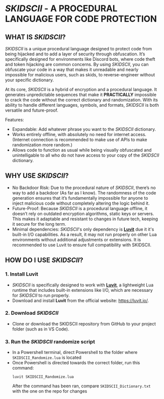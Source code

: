 # ***SKIDSCII*** **- A PROCEDURAL LANGUAGE FOR CODE PROTECTION**

## **WHAT IS** ***SKIDSCII***?
*SKIDSCII* is a unique procedural language designed to protect code from being hijacked and to add a layer of security through obfuscation. It’s specifically designed for environments like Discord bots, where code theft and token hijacking are common concerns. By using *SKIDSCII*, you can obfuscate your code in a way that makes it unreadable and nearly impossible for malicious users, such as skids, to reverse-engineer without your specific dictionary.

At its core, *SKIDSCII* is a hybrid of encryption and a procedural language. It generates unpredictable sequences that make it **PRACTICALLY** impossible to crack the code without the correct dictionary and randomization. With its ability to handle different languages, symbols, and formats, *SKIDSCII* is both versatile and future-proof.

Features:
* Expandable: Add whatever phrase you want to the *SKIDSCII* dictionary.
* Works entirely offline, with absolutely no need for internet access. (Internet connection is recommended to make use of APIs to make randomization more random.)
* Allows code to function as usual while being visually obfuscated and unintelligable to all who do not have access to your copy of the *SKIDSCII* dictionary.

## **WHY USE** ***SKIDSCII***?
* No Backdoor Risk: Due to the procedural nature of *SKIDSCII*, there’s no way to add a backdoor (As far as I know). The randomness of the code generation ensures that it’s fundamentally impossible for anyone to inject malicious code without completely altering the logic behind it.
* Future-Proof: Because *SKIDSCII* is a procedural language offline, it doesn’t rely on outdated encryption algorithms, static keys or servers. This makes it adaptable and resistant to changes in future tech, keeping it secure for the long term.
* Minimal dependencies: *SKIDSCII*'s only dependency is [**Luvit**](https://luvit.io/) due it it's built-in I/O capabilities. As a result, it may not run properly on other Lua environments without additional adjustments or extensions. It is recommended to use Luvit to ensure full compatibility with SKIDSCII.

## **HOW DO I USE** ***SKIDSCII***?
### **1. Install Luvit**
* *SKIDSCII* is specifically designed to work with [**Luvit**](https://luvit.io/), a lightweight Lua runtime that includes built-in extensions like I/O, which are necessary for *SKIDSCII* to run properly.
* Download and install **Luvit** from the official website: https://luvit.io/.
### **2. Download** ***SKIDSCII***
* Clone or download the SKIDSCII repository from GitHub to your project folder (such as in VS Code).
### **3. Run the** ***SKIDSCII*** **randomize script**
* In a Powershell terminal, direct Powershell to the folder where `SKIDSCII_Randomize.lua` is located
* Once Powershell is directed towards the correct folder, run this command:
   ```
  luvit SKIDSCII_Randomize.lua
  ```
  After the command has been ran, compare `SKIDSCII_Dictionary.txt` with the one on the repo for changes
